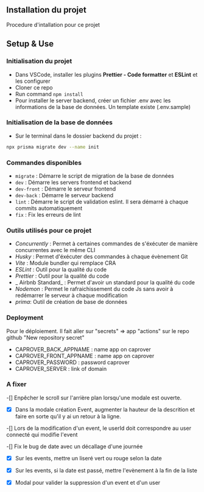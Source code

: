 ## Installation du projet

Procedure d'intallation pour ce projet

## Setup & Use

### Initialisation du projet

- Dans VSCode, installer les plugins **Prettier - Code formatter** et **ESLint** et les configurer
- Cloner ce repo
- Run command `npm install`
- Pour installer le server backend, créer un fichier .env avec les informations de la base de données. Un template existe (.env.sample)

### Initialisation de la base de données

- Sur le terminal dans le dossier backend du projet :
```` bash
npx prisma migrate dev --name init
````

### Commandes disponibles

- `migrate` : Démarre le script de migration de la base de données
- `dev` : Démarre les servers frontend et backend
- `dev-front` : Démarre le serveur frontend
- `dev-back` : Démarre le serveur backend
- `lint` : Démarre le script de validation eslint. Il sera démarré à chaque commits automatiquement
- `fix` : Fix les erreurs de lint

### Outils utilisés pour ce projet

- _Concurrently_ : Permet à certaines commandes de s'éxécuter de manière concurrentes avec le même CLI
- _Husky_ : Permet d'éxécuter des commandes à chaque évènement Git
- _Vite_ : Module bundler qui remplace CRA
- _ESLint_ : Outil pour la qualité du code
- _Prettier_ : Outil pour la qualité du code
- _ Airbnb Standard_ : Permet d'avoir un standard pour la qualité du code
- _Nodemon_ : Permet le rafraichissement du code Js sans avoir à redémarrer le serveur à chaque modification
- _prima_: Outil de création de base de données 

### Deployment

Pour le déploiement. Il fait aller sur "secrets" => app "actions" sur le repo github "New repository secret"

- CAPROVER_BACK_APPNAME : name app on caprover
- CAPROVER_FRONT_APPNAME : name app on caprover
- CAPROVER_PASSWORD : password caprover
- CAPROVER_SERVER : link of domain

### A fixer

-[] Enpêcher le scroll sur l'arrière plan lorsqu'une modale est ouverte.

-[x] Dans la modale création Event, augmenter la hauteur de la descrition et faire en sorte qu'il y ai un retour à la ligne.

-[] Lors de la modification d'un event, le userId doit correspondre au user connecté qui modifie l'event

-[] Fix le bug de date avec un décallage d'une journée

-[x] Sur les events, mettre un liseré vert ou rouge selon la date

-[x] Sur les events, si la date est passé, mettre l'evènement à la fin de la liste

-[x] Modal pour valider la suppression d'un event et d'un user

